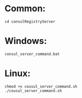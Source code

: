 # Common:
```console
cd consulRegistryServer
```
# Windows:
```console
consul_server_command.bat
```
# Linux:
```console
chmod +x cousul_server_command.sh
./cousul_server_command.sh
```